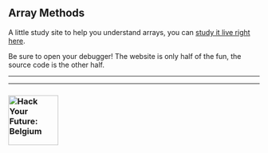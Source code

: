 ## Array Methods

A little study site to help you understand arrays, you can [study it live right here](https://hackyourfuturebelgium.github.io/array-methods).

Be sure to open your debugger!  The website is only half of the fun, the source code is the other half.


---
---
### <a href="https://hackyourfuture.be" target="_blank"><img src="https://user-images.githubusercontent.com/18554853/63941625-4c7c3d00-ca6c-11e9-9a76-8d5e3632fe70.jpg" width="100" height="100" alt="Hack Your Future: Belgium"></a>
